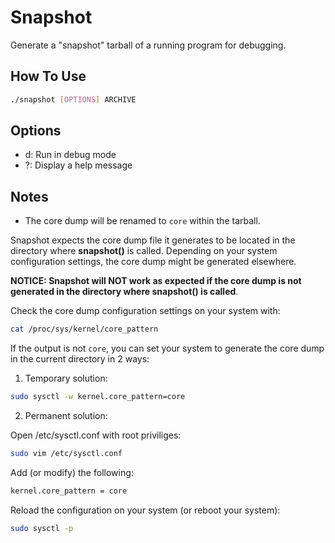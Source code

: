 # Snapshot

Generate a "snapshot" tarball of a running program for debugging.

## How To Use

``` bash
./snapshot [OPTIONS] ARCHIVE
```

## Options

* d: Run in debug mode
* ?: Display a help message

## Notes

* The core dump will be renamed to ```core``` within the tarball.

Snapshot expects the core dump file it generates to be located in the directory where **snapshot()** is called. Depending on your system configuration settings, the core dump might be generated elsewhere.

**NOTICE: Snapshot will NOT work as expected if the core dump is not generated in the directory where snapshot() is called**.


Check the core dump configuration settings on your system with:

``` bash
cat /proc/sys/kernel/core_pattern
```

If the output is not ```core```, you can set your system to generate the core dump in the current directory in 2 ways:

1. Temporary solution:

``` bash
sudo sysctl -w kernel.core_pattern=core
```

2. Permanent solution:

Open /etc/sysctl.conf with root priviliges:

``` bash
sudo vim /etc/sysctl.conf
```

Add (or modify) the following:

``` bash
kernel.core_pattern = core
```

Reload the configuration on your system (or reboot your system):

``` bash
sudo sysctl -p
```
